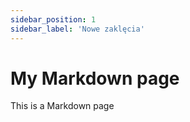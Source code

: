 ```yaml
---
sidebar_position: 1
sidebar_label: 'Nowe zaklęcia'
---
```



# My Markdown page

This is a Markdown page